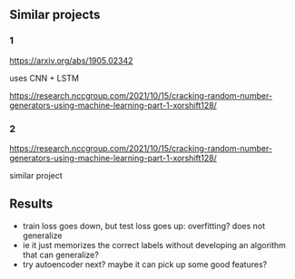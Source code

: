 ## Similar projects

### 1
https://arxiv.org/abs/1905.02342

uses CNN + LSTM

https://research.nccgroup.com/2021/10/15/cracking-random-number-generators-using-machine-learning-part-1-xorshift128/

### 2
https://research.nccgroup.com/2021/10/15/cracking-random-number-generators-using-machine-learning-part-1-xorshift128/

similar project

## Results
- train loss goes down, but test loss goes up: overfitting? does not generalize
- ie it just memorizes the correct labels without developing an algorithm that can generalize?
- try autoencoder next? maybe it can pick up some good features?
